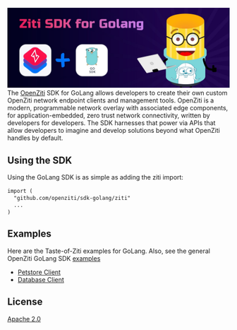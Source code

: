 ![Ziggy using the sdk-golang](https://raw.githubusercontent.com/openziti/branding/main/images/banners/Go.jpg)
The [OpenZiti](https://github.com/openziti/ziti) SDK for GoLang allows developers to create their own custom OpenZiti network endpoint clients and
management tools. OpenZiti is a modern, programmable network overlay with associated edge components, for
application-embedded, zero trust network connectivity, written by developers for developers. The SDK harnesses that
power via APIs that allow developers to imagine and develop solutions beyond what OpenZiti handles by default.


## Using the SDK
Using the GoLang SDK is as simple as adding the ziti import:
```golang
import (
  "github.com/openziti/sdk-golang/ziti"
  ...
)
```

## Examples
Here are the Taste-of-Ziti examples for GoLang.  Also, see the general OpenZiti GoLang SDK [examples](https://github.com/openziti/sdk-golang/tree/main/example)
* [Petstore Client](petstoreClient)
* [Database Client](dbClient)


## License
[Apache 2.0](../LICENSE)

